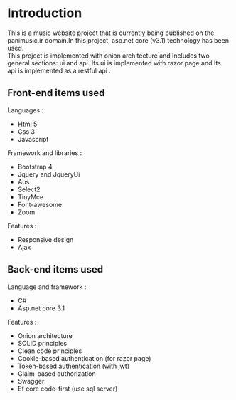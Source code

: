 <h1>Introduction</h1>
This is a music website project that is currently being published on the panimusic.ir domain.In this project, asp.net core (v3.1) technology has been used. <br>
This project is implemented with onion architecture and Includes two general sections: ui and api.
Its ui is implemented with razor page and Its api is implemented as a restful api .<br>
<h2>Front-end items used</h2>
Languages :
<ul>
<li>Html 5</li>
<li>Css 3</li>
<li>Javascript</li>
</ul>
Framework and libraries :
<ul>
<li>Bootstrap 4</li>
<li>Jquery and JqueryUi</li>
<li>Aos</li>
<li>Select2</li>
<li>TinyMce</li>
<li>Font-awesome</li>
<li>Zoom</li>
</ul>
Features :
<ul>
<li>Responsive design</li>
<li>Ajax</li>
</ul>
<h2>Back-end items used</h2>
Language and framework :
<ul>
<li>C#</li>
<li>Asp.net core 3.1</li>
</ul>
Features :
<ul>
<li>Onion architecture</li>
<li>SOLID principles</li>
<li>Clean code principles</li>
<li>Cookie-based authentication (for razor page)</li>
<li>Token-based authentication (with jwt)</li>
<li>Claim-based authorization</li>
<li>Swagger</li>
<li>Ef core code-first (use sql server)</li>
</ul>

